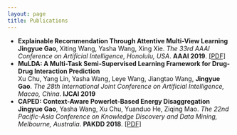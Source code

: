 ```yaml
---
layout: page
title: Publications
---
```


- **Explainable Recommendation Through Attentive Multi-View Learning**  
  **Jingyue Gao**, Xiting Wang, Yasha Wang, Xing Xie. *The 33rd AAAI Conference on Artificial Intelligence, Honolulu, USA*. **AAAI 2019**. [[PDF]](https://www.microsoft.com/en-us/research/uploads/prod/2018/10/exrec-aaai-camera-ready.pdf)
- **MuLDA: A Multi-Task Semi-Supervised Learning Framework for Drug-Drug Interaction Prediction**<br>
  Xu Chu, Yang Lin, Yasha Wang, Leye Wang, Jiangtao Wang, **Jingyue Gao**. *The 28th International Joint Conference on Artificial Intelligence, Macao, China*. **IJCAI 2019**
- **CAPED: Context-Aware Powerlet-Based Energy Disaggregation**  
  **Jingyue Gao**, Yasha Wang, Xu Chu, Yuanduo He, Ziqing Mao. *The 22nd Pacific-Asia Conference on Knowledge Discovery and Data Mining, Melbourne, Australia*. **PAKDD 2018**. [[PDF]](https://link.springer.com/chapter/10.1007/978-3-319-93034-3_19)
